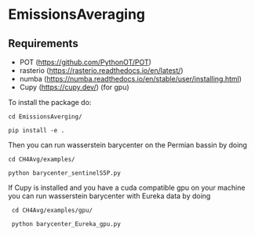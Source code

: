 # EmissionsAveraging
## Requirements
- POT (https://github.com/PythonOT/POT)
- rasterio (https://rasterio.readthedocs.io/en/latest/)
- numba (https://numba.readthedocs.io/en/stable/user/installing.html)
- Cupy (https://cupy.dev/) (for gpu)

To install the package do:

    cd EmissionsAverging/

    pip install -e .

Then you can run wasserstein barycenter on the Permian bassin by doing
    
    cd CH4Avg/examples/
    
    python barycenter_sentinelS5P.py
   
 If Cupy is installed and you have a cuda compatible gpu on your machine
 you can run wasserstein barycenter with Eureka data by doing
      
     cd CH4Avg/examples/gpu/
     
     python barycenter_Eureka_gpu.py
    
